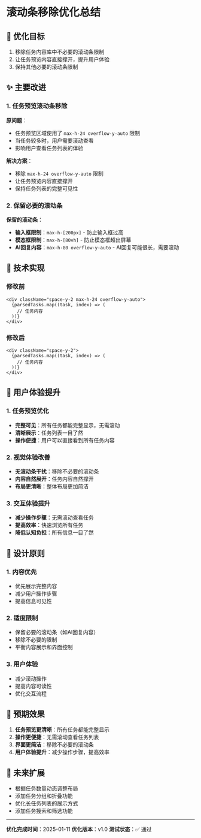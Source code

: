 # 滚动条移除优化总结

## 🎯 优化目标

1. 移除任务内容库中不必要的滚动条限制
2. 让任务预览内容直接撑开，提升用户体验
3. 保持其他必要的滚动条限制

## ✨ 主要改进

### 1. 任务预览滚动条移除

**原问题**：

- 任务预览区域使用了 `max-h-24 overflow-y-auto` 限制
- 当任务较多时，用户需要滚动查看
- 影响用户查看任务列表的体验

**解决方案**：

- 移除 `max-h-24 overflow-y-auto` 限制
- 让任务预览内容直接撑开
- 保持任务列表的完整可见性

### 2. 保留必要的滚动条

**保留的滚动条**：

- **输入框限制**：`max-h-[200px]` - 防止输入框过高
- **模态框限制**：`max-h-[80vh]` - 防止模态框超出屏幕
- **AI回复内容**：`max-h-80 overflow-y-auto` - AI回复可能很长，需要滚动

## 🔧 技术实现

### 修改前

```tsx
<div className="space-y-2 max-h-24 overflow-y-auto">
  {parsedTasks.map((task, index) => (
    // 任务内容
  ))}
</div>
```

### 修改后

```tsx
<div className="space-y-2">
  {parsedTasks.map((task, index) => (
    // 任务内容
  ))}
</div>
```

## 📱 用户体验提升

### 1. 任务预览优化

- **完整可见**：所有任务都能完整显示，无需滚动
- **清晰展示**：任务列表一目了然
- **操作便捷**：用户可以直接看到所有任务内容

### 2. 视觉体验改善

- **无滚动条干扰**：移除不必要的滚动条
- **内容自然展开**：任务内容自然撑开
- **布局更清晰**：整体布局更加简洁

### 3. 交互体验提升

- **减少操作步骤**：无需滚动查看任务
- **提高效率**：快速浏览所有任务
- **降低认知负担**：所有信息一目了然

## 🎨 设计原则

### 1. 内容优先

- 优先展示完整内容
- 减少用户操作步骤
- 提高信息可见性

### 2. 适度限制

- 保留必要的滚动条（如AI回复内容）
- 移除不必要的限制
- 平衡内容展示和界面控制

### 3. 用户体验

- 减少滚动操作
- 提高内容可读性
- 优化交互流程

## 🚀 预期效果

1. **任务预览更清晰**：所有任务都能完整显示
2. **操作更便捷**：无需滚动查看任务列表
3. **界面更简洁**：移除不必要的滚动条
4. **用户体验提升**：减少操作步骤，提高效率

## 🔮 未来扩展

- 根据任务数量动态调整布局
- 添加任务分组和折叠功能
- 优化长任务列表的展示方式
- 添加任务搜索和筛选功能

---

**优化完成时间**：2025-01-11
**优化版本**：v1.0
**测试状态**：✅ 通过
